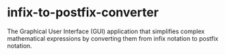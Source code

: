 # infix-to-postfix-converter
The Graphical User Interface (GUI) application that simplifies complex mathematical expressions by converting them from infix notation to postfix notation.
